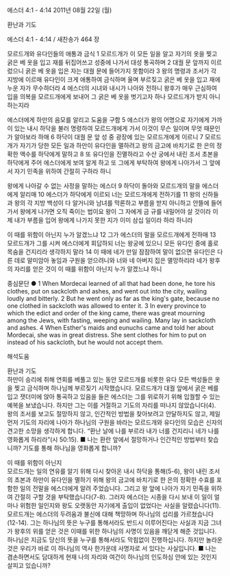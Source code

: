 에스더 4:1 - 4:14 
2011년 08월 22일 (월)

환난과 기도



에스더 4:1 - 4:14 / 새찬송가 464 장


모르드개와 유다인들의 애통과 금식 
1 모르드개가 이 모든 일을 알고 자기의 옷을 찢고 굵은 베 옷을 입고 재를 뒤집어쓰고 성중에 나가서 대성 통곡하며 2 대궐 문 앞까지 이르렀으니 굵은 베 옷을 입은 자는 대궐 문에 들어가지 못함이라 3 왕의 명령과 조서가 각 지방에 이르매 유다인이 크게 애통하여 금식하며 울며 부르짖고 굵은 베 옷을 입고 재에 누운 자가 무수하더라 4 에스더의 시녀와 내시가 나아와 전하니 왕후가 매우 근심하여 입을 의복을 모르드개에게 보내어 그 굵은 베 옷을 벗기고자 하나 모르드개가 받지 아니하는지라   

에스더에게 하만의 음모를 알리고 도움을 구함 
5 에스더가 왕의 어명으로 자기에게 가까이 있는 내시 하닥을 불러 명령하여 모르드개에게 가서 이것이 무슨 일이며 무엇 때문인가 알아보라 하매 6 하닥이 대궐 문 앞 성 중 광장에 있는 모르드개에게 이르니 7 모르드개가 자기가 당한 모든 일과 하만이 유다인을 멸하려고 왕의 금고에 바치기로 한 은의 정확한 액수를 하닥에게 말하고 8 또 유다인을 진멸하라고 수산 궁에서 내린 조서 초본을 하닥에게 주어 에스더에게 보여 알게 하고 또 그에게 부탁하여 왕에게 나아가서 그 앞에서 자기 민족을 위하여 간절히 구하라 하니   

왕에게 나아갈 수 없는 사정을 말하는 에스더 
9 하닥이 돌아와 모르드개의 말을 에스더에게 알리매 10 에스더가 하닥에게 이르되 너는 모르드개에게 전하기를 11 왕의 신하들과 왕의 각 지방 백성이 다 알거니와 남녀를 막론하고 부름을 받지 아니하고 안뜰에 들어가서 왕에게 나가면 오직 죽이는 법이요 왕이 그 자에게 금 규를 내밀어야 살 것이라 이제 내가 부름을 입어 왕에게 나가지 못한 지가 이미 삼십 일이라 하라 하니라  

이 때를 위함이 아닌지 누가 알겠느냐
12 그가 에스더의 말을 모르드개에게 전하매 13 모르드개가 그를 시켜 에스더에게 회답하되 너는 왕궁에 있으니 모든 유다인 중에 홀로 목숨을 건지리라 생각하지 말라 14 이 때에 네가 만일 잠잠하여 말이 없으면 유다인은 다른 데로 말미암아 놓임과 구원을 얻으려니와 너와 네 아버지 집은 멸망하리라 네가 왕후의 자리를 얻은 것이 이 때를 위함이 아닌지 누가 알겠느냐 하니   

중심문단 ● 1 When Mordecai learned of all that had been done, he tore his clothes, put on sackcloth and ashes, and went out into the city, wailing loudly and bitterly. 2 But he went only as far as the king's gate, because no one clothed in sackcloth was allowed to enter it. 3 In every province to which the edict and order of the king came, there was great mourning among the Jews, with fasting, weeping and wailing. Many lay in sackcloth and ashes. 4 When Esther's maids and eunuchs came and told her about Mordecai, she was in great distress. She sent clothes for him to put on instead of his sackcloth, but he would not accept them.

해석도움





환난과 기도  
하만이 승리에 취해 연회를 베풀고 있는 동안 모르드개를 비롯한 유다 모든 백성들은 옷을 찢고 금식하며 하나님께 부르짖기 시작했습니다. 모르드개가 대궐 앞에서 굵은 베를 입고 잿더미에 앉아 통곡하고 있음을 들은 에스더는 그를 위로하기 위해 입궐할 수 있는 예복을 보냈습니다. 하지만 그는 이를 거절하고 기도의 자리를 떠나지 않았습니다(4). 왕의 조서를 보고도 절망하지 않고, 인간적인 방법을 찾아보려고 안달하지도 않고, 제일 먼저 기도의 자리에 나아가 하나님의 구원을 바라는 모르드개와 유다인의 모습은 신자의 견고한 소망을 생각하게 합니다. “환난 날에 나를 부르라 내가 너를 건지리니 네가 나를 영화롭게 하리라”(시 50:15).
■ 나는 환란 앞에서 절망하거나 인간적인 방법부터 찾습니까? 기도를 통해 하나님을 영화롭게 합니까? 

이 때를 위함이 아닌지  
모르드개는 일의 연유를 알기 위해 다시 찾아온 내시 하닥을 통해(5-6), 왕이 내린 조서의 초본과 하만이 유다인을 멸하기 위해 왕의 금고에 바치기로 한 은의 정확한 수효를 포함한 일의 전말을 에스더에게 알려 주었습니다. 그리고 왕 앞에 나아가 자기 민족을 위하여 간절히 구할 것을 부탁했습니다(7-8). 그러자 에스더는 시종을 다시 보내 이 일이 얼마나 위험한 일인지와 왕도 오랫동안 자기에게 출입이 없었다는 사실을 알렸습니다(11). 모르드개는 에스더의 두려움과 불신에 대해 책망하며 하나님의 섭리를 가르쳤습니다(12-14). 그는 하나님의 뜻은 누구를 통해서라도 반드시 이루어진다는 사실과 지금 그녀가 왕후의 위를 얻은 것은 이때를 위한 하나님의 사명이 있음을 깨닫게 해준 것입니다. 하나님은 지금도 당신의 뜻을 누구를 통해서라도 막힘없이 진행하십니다. 하지만 놀라운 것은 우리가 바로 이 하나님의 역사 한가운데 사명자로 서 있다는 사실입니다. 
■ 나는 겸손하면서도 담대하게 현재 나의 자리와 여건이 하나님의 인도하심 안에 있는 것인지 살피고 있습니까?